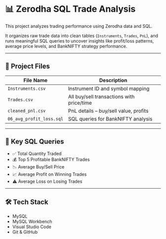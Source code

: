# 📊 Zerodha SQL Trade Analysis

This project analyzes trading performance using Zerodha data and SQL.

It organizes raw trade data into clean tables (`Instruments`, `Trades`, `PnL`), and runs meaningful SQL queries to uncover insights like profit/loss patterns, average price levels, and BankNIFTY strategy performance.

---

## 📁 Project Files

| File Name             | Description                               |
|----------------------|-------------------------------------------|
| `Instruments.csv`     | Instrument ID and symbol mapping          |
| `Trades.csv`          | All buy/sell transactions with price/time |
| `cleaned_pnl.csv`     | PnL details – buy/sell value, profits     |
| `06_avg_profit_loss.sql` | SQL queries for BankNIFTY analysis     |

---

## 🔑 Key SQL Queries

- ✅ Total Quantity Traded  
- 💰 Top 5 Profitable BankNIFTY Trades  
- 📉 Average Buy/Sell Price  
- 📈 Average Profit on Winning Trades  
- ⚠️ Average Loss on Losing Trades  

---

## 🛠️ Tech Stack

- MySQL
- MySQL Workbench
- Visual Studio Code
- Git & GitHub
